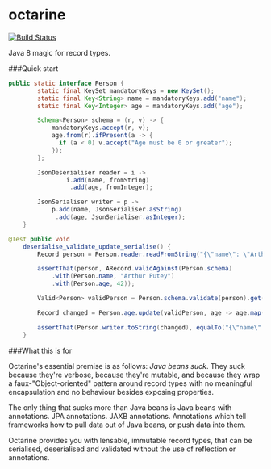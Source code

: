 octarine
========

[![Build Status](https://travis-ci.org/poetix/octarine.svg?branch=master)](https://travis-ci.org/poetix/octarine)

Java 8 magic for record types.

###Quick start

```java
public static interface Person {
        static final KeySet mandatoryKeys = new KeySet();
        static final Key<String> name = mandatoryKeys.add("name");
        static final Key<Integer> age = mandatoryKeys.add("age");

        Schema<Person> schema = (r, v) -> {
            mandatoryKeys.accept(r, v);
            age.from(r).ifPresent(a -> {
              if (a < 0) v.accept("Age must be 0 or greater");
            });
        };

        JsonDeserialiser reader = i ->
                i.add(name, fromString)
                 .add(age, fromInteger);

        JsonSerialiser writer = p ->
            p.add(name, JsonSerialiser.asString)
             .add(age, JsonSerialiser.asInteger);
    }
```

```java
@Test public void
    deserialise_validate_update_serialise() {
        Record person = Person.reader.readFromString("{\"name\": \"Arthur Putey\", \"age\": 42}");

        assertThat(person, ARecord.validAgainst(Person.schema)
            .with(Person.name, "Arthur Putey")
            .with(Person.age, 42));

        Valid<Person> validPerson = Person.schema.validate(person).get();

        Record changed = Person.age.update(validPerson, age -> age.map(a -> a + 1));

        assertThat(Person.writer.toString(changed), equalTo("{\"name\": \"Arthur Putey\", \"age\": 43}"));
    }
```

###What this is for

Octarine's essential premise is as follows: *Java beans suck*. They suck because they're verbose, because they're mutable, and because they wrap a faux-"Object-oriented" pattern around record types with no meaningful encapsulation and no behaviour besides exposing properties.

The only thing that sucks more than Java beans is Java beans with annotations. JPA annotations. JAXB annotations. Annotations which tell frameworks how to pull data out of Java beans, or push data into them.

Octarine provides you with lensable, immutable record types, that can be serialised, deserialised and validated without the use of reflection or annotations.
